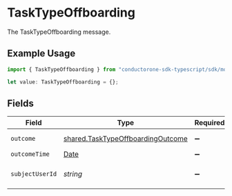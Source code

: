# TaskTypeOffboarding

The TaskTypeOffboarding message.

## Example Usage

```typescript
import { TaskTypeOffboarding } from "conductorone-sdk-typescript/sdk/models/shared";

let value: TaskTypeOffboarding = {};
```

## Fields

| Field                                                                                         | Type                                                                                          | Required                                                                                      | Description                                                                                   |
| --------------------------------------------------------------------------------------------- | --------------------------------------------------------------------------------------------- | --------------------------------------------------------------------------------------------- | --------------------------------------------------------------------------------------------- |
| `outcome`                                                                                     | [shared.TaskTypeOffboardingOutcome](../../../sdk/models/shared/tasktypeoffboardingoutcome.md) | :heavy_minus_sign:                                                                            | The outcome field.                                                                            |
| `outcomeTime`                                                                                 | [Date](https://developer.mozilla.org/en-US/docs/Web/JavaScript/Reference/Global_Objects/Date) | :heavy_minus_sign:                                                                            | N/A                                                                                           |
| `subjectUserId`                                                                               | *string*                                                                                      | :heavy_minus_sign:                                                                            | The subjectUserId field.                                                                      |